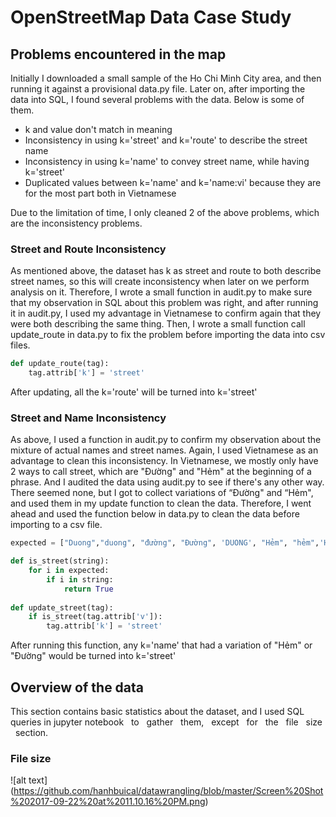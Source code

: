# OpenStreetMap   Data   Case   Study 

## Problems   encountered   in   the   map
Initially   I   downloaded   a   small   sample   of   the   Ho   Chi   Minh   City   area,   and   then   running   it   against   a provisional   data.py   file.   Later   on,   after   importing   the   data   into   SQL,   I   found   several   problems with   the   data.   Below   is   some   of   them.

* k   and   value   don't   match   in   meaning
* Inconsistency   in   using   k='street'   and   k='route'   to   describe   the   street   name
* Inconsistency   in   using   k='name'   to   convey   street   name,   while   having   k='street'
* Duplicated   values   between   k='name'   and   k='name:vi'   because   they   are   for   the   most   part
both   in   Vietnamese

Due   to   the   limitation   of   time,   I   only   cleaned   2   of   the   above   problems,   which   are   the inconsistency   problems.

### Street   and   Route   Inconsistency
As   mentioned   above,   the   dataset   has   k   as   street   and   route   to   both   describe   street   names,   so this   will   create   inconsistency   when   later   on   we   perform   analysis   on   it.   Therefore,   I   wrote   a   small function   in   audit.py   to   make   sure   that   my   observation   in   SQL   about   this   problem   was   right,   and after   running   it   in   audit.py,   I   used   my   advantage   in   Vietnamese   to   confirm   again   that   they   were both   describing   the   same   thing.   Then,   I   wrote   a   small   function   call   update_route   in   data.py   to   fix the   problem   before   importing   the   data   into   csv   files.

```python
def update_route(tag):
    tag.attrib['k'] = 'street'
```
After   updating,   all   the   k='route'   will   be   turned   into   k='street' 

### Street   and   Name   Inconsistency
As   above,   I   used   a   function   in   audit.py   to   confirm   my   observation   about   the   mixture   of   actual names   and   street   names.   Again,   I   used   Vietnamese   as   an   advantage   to   clean   this inconsistency. In Vietnamese, we mostly only have 2 ways to call street, which are "Đường" and "Hẻm" at the beginning of a phrase. And I audited the data using audit.py to see if there's any other way. There seemed none, but I got to collect variations of “Đường" and “Hẻm", and used them   in   my   update   function   to   clean   the   data.   Therefore,   I   went   ahead   and   used   the   function below   in   data.py   to   clean   the   data   before   importing   to   a   csv   file.
```python
expected = ["Duong","duong", "đường", "Đường", 'DUONG', "Hẻm", "hẻm",'Hem','HẺM']

def is_street(string):
    for i in expected:
        if i in string:
            return True
        
def update_street(tag):
    if is_street(tag.attrib['v']):
        tag.attrib['k'] = 'street'
```
After running this function, any k='name' that had a variation of "Hẻm" or "Đường" would be turned   into   k='street'

## Overview   of   the   data
This   section   contains   basic   statistics   about   the   dataset,   and   I   used   SQL   queries   in   jupyter
notebook   to   gather   them,   except   for   the   file   size   section.

### File size
![alt text] (https://github.com/hanhbuical/datawrangling/blob/master/Screen%20Shot%202017-09-22%20at%2011.10.16%20PM.png)


```python
```

```python
```

```python
```

```python
```

```python
```

```python
```
